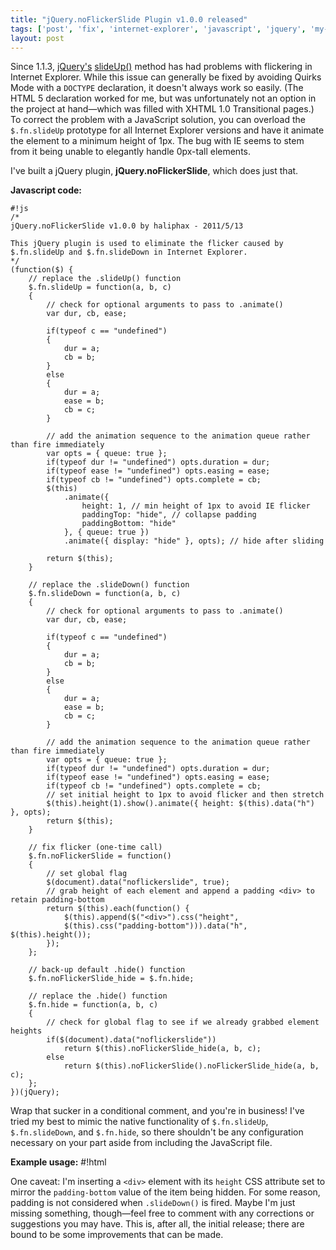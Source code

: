 ```yaml
---
title: "jQuery.noFlickerSlide Plugin v1.0.0 released"
tags: ['post', 'fix', 'internet-explorer', 'javascript', 'jquery', 'my-software', 'plugin']
layout: post
---
```


Since 1.1.3, [jQuery's](http://jquery.com)
[slideUp()](http://api.jquery.com/slideUp/) method has had problems with
flickering in Internet Explorer. While this issue can generally be fixed
by avoiding Quirks Mode with a `DOCTYPE` declaration, it doesn't always
work so easily. (The HTML 5 declaration worked for me, but was
unfortunately not an option in the project at hand—which was filled with
XHTML 1.0 Transitional pages.) To correct the problem with a JavaScript
solution, you can overload the `$.fn.slideUp` prototype for all Internet
Explorer versions and have it animate the element to a minimum height of
1px. The bug with IE seems to stem from it being unable to elegantly
handle 0px-tall elements.

I've built a jQuery plugin, **jQuery.noFlickerSlide**, which does just
that.<!--more-->

**Javascript code:**

    #!js
    /*
    jQuery.noFlickerSlide v1.0.0 by haliphax - 2011/5/13

    This jQuery plugin is used to eliminate the flicker caused by
    $.fn.slideUp and $.fn.slideDown in Internet Explorer.
    */
    (function($) {
        // replace the .slideUp() function
        $.fn.slideUp = function(a, b, c)
        {
            // check for optional arguments to pass to .animate()
            var dur, cb, ease;

            if(typeof c == "undefined")
            {
                dur = a;
                cb = b;
            }
            else
            {
                dur = a;
                ease = b;
                cb = c;
            }

            // add the animation sequence to the animation queue rather than fire immediately
            var opts = { queue: true };
            if(typeof dur != "undefined") opts.duration = dur;
            if(typeof ease != "undefined") opts.easing = ease;
            if(typeof cb != "undefined") opts.complete = cb;
            $(this)
                .animate({
                    height: 1, // min height of 1px to avoid IE flicker
                    paddingTop: "hide", // collapse padding
                    paddingBottom: "hide"
                }, { queue: true })
                .animate({ display: "hide" }, opts); // hide after sliding

            return $(this);
        }

        // replace the .slideDown() function
        $.fn.slideDown = function(a, b, c)
        {
            // check for optional arguments to pass to .animate()
            var dur, cb, ease;

            if(typeof c == "undefined")
            {
                dur = a;
                cb = b;
            }
            else
            {
                dur = a;
                ease = b;
                cb = c;
            }

            // add the animation sequence to the animation queue rather than fire immediately
            var opts = { queue: true };
            if(typeof dur != "undefined") opts.duration = dur;
            if(typeof ease != "undefined") opts.easing = ease;
            if(typeof cb != "undefined") opts.complete = cb;
            // set initial height to 1px to avoid flicker and then stretch
            $(this).height(1).show().animate({ height: $(this).data("h") }, opts);
            return $(this);
        }

        // fix flicker (one-time call)
        $.fn.noFlickerSlide = function()
        {
            // set global flag
            $(document).data("noflickerslide", true);
            // grab height of each element and append a padding <div> to retain padding-bottom
            return $(this).each(function() {
                $(this).append($("<div>").css("height",
                $(this).css("padding-bottom"))).data("h", $(this).height());
            });
        };

        // back-up default .hide() function
        $.fn.noFlickerSlide_hide = $.fn.hide;

        // replace the .hide() function
        $.fn.hide = function(a, b, c)
        {
            // check for global flag to see if we already grabbed element heights
            if($(document).data("noflickerslide"))
                return $(this).noFlickerSlide_hide(a, b, c);
            else
                return $(this).noFlickerSlide().noFlickerSlide_hide(a, b, c);
        };
    })(jQuery);

Wrap that sucker in a conditional comment, and you're in business! I've
tried my best to mimic the native functionality of `$.fn.slideUp`,
`$.fn.slideDown`, and `$.fn.hide`, so there shouldn't be any
configuration necessary on your part aside from including the JavaScript
file.

**Example usage:**
    #!html
    <!--[if IE]><script src="jquery.noflickerslide.min.js"></script><![endif]-->

One caveat: I'm inserting a `<div>` element with its `height` CSS
attribute set to mirror the `padding-bottom` value of the item being
hidden. For some reason, padding is not considered when `.slideDown()`
is fired. Maybe I'm just missing something, though—feel free to comment
with any corrections or suggestions you may have. This is, after all,
the initial release; there are bound to be some improvements that can be
made.
